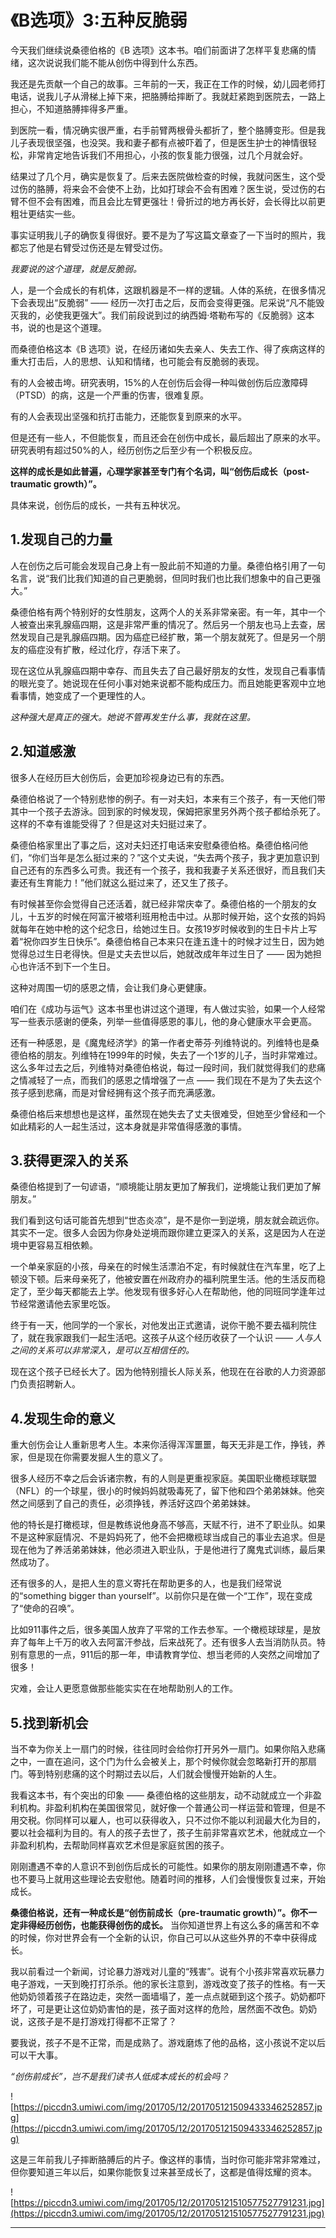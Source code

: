 # 《B选项》3:五种反脆弱

今天我们继续说桑德伯格的《B 选项》这本书。咱们前面讲了怎样平复悲痛的情绪，这次说说我们能不能从创伤中得到什么东西。

我还是先贡献一个自己的故事。三年前的一天，我正在工作的时候，幼儿园老师打电话，说我儿子从滑梯上掉下来，把胳膊给摔断了。我就赶紧跑到医院去，一路上担心，不知道胳膊摔得多严重。

到医院一看，情况确实很严重，右手前臂两根骨头都折了，整个胳膊变形。但是我儿子表现很坚强，也没哭。我和妻子都有点被吓着了，但是医生护士的神情很轻松，非常肯定地告诉我们不用担心，小孩的恢复能力很强，过几个月就会好。

结果过了几个月，确实是恢复了。后来去医院做检查的时候，我就问医生，这个受过伤的胳膊，将来会不会使不上劲，比如打球会不会有困难？医生说，受过伤的右臂不但不会有困难，而且会比左臂更强壮！骨折过的地方再长好，会长得比以前更粗壮更结实一些。

事实证明我儿子的确恢复得很好。要不是为了写这篇文章查了一下当时的照片，我都忘了他是右臂受过伤还是左臂受过伤。

 *我要说的这个道理，就是反脆弱。*

人，是一个会成长的有机体，这跟机器是不一样的逻辑。人体的系统，在很多情况下会表现出“反脆弱” —— 经历一次打击之后，反而会变得更强。尼采说“凡不能毁灭我的，必使我更强大”。我们前段说到过的纳西姆·塔勒布写的《反脆弱》这本书，说的也是这个道理。

而桑德伯格这本《B 选项》说，在经历诸如失去亲人、失去工作、得了疾病这样的重大打击后，人的思想、认知和情绪，也可能会有反脆弱的表现。

有的人会被击垮。研究表明，15%的人在创伤后会得一种叫做创伤后应激障碍（PTSD）的病，这是一个严重的伤害，很难复原。

有的人会表现出坚强和抗打击能力，还能恢复到原来的水平。

但是还有一些人，不但能恢复，而且还会在创伤中成长，最后超出了原来的水平。研究表明有超过50%的人，经历创伤之后至少有一个积极反应。

 **这样的成长是如此普遍，心理学家甚至专门有个名词，叫“创伤后成长（post-traumatic growth）”。**

具体来说，创伤后的成长，一共有五种状况。

## 1.发现自己的力量

人在创伤之后可能会发现自己身上有一股此前不知道的力量。桑德伯格引用了一句名言，说“我们比我们知道的自己更脆弱，但同时我们也比我们想象中的自己更强大。”

桑德伯格有两个特别好的女性朋友，这两个人的关系非常亲密。有一年，其中一个人被查出来乳腺癌四期，这是非常严重的情况了。然后另一个朋友也马上去查，居然发现自己是乳腺癌四期。因为癌症已经扩散，第一个朋友就死了。但是另一个朋友的癌症没有扩散，经过化疗，存活下来了。

现在这位从乳腺癌四期中幸存、而且失去了自己最好朋友的女性，发现自己看事情的眼光变了。她说现在任何小事对她来说都不能构成压力。而且她能更客观中立地看事情，她变成了一个更理性的人。

 *这种强大是真正的强大。她说不管再发生什么事，我就在这里。*

## 2.知道感激

很多人在经历巨大创伤后，会更加珍视身边已有的东西。

桑德伯格说了一个特别悲惨的例子。有一对夫妇，本来有三个孩子，有一天他们带其中一个孩子去游泳。回到家的时候发现，保姆把家里另外两个孩子都给杀死了。这样的不幸有谁能受得了？但是这对夫妇挺过来了。

桑德伯格家里出了事之后，这对夫妇还打电话来安慰桑德伯格。桑德伯格问他们，“你们当年是怎么挺过来的？”这个丈夫说，“失去两个孩子，我才更加意识到自己还有的东西多么可贵。我还有一个孩子，我和我妻子关系还很好，而且我们夫妻还有生育能力！”他们就这么挺过来了，还又生了孩子。

有时候甚至你会觉得自己还活着，就已经非常庆幸了。桑德伯格的一个朋友的女儿，十五岁的时候在阿富汗被塔利班用枪击中过。从那时候开始，这个女孩的妈妈就每年在她中枪的这个纪念日，给她过生日。女孩19岁时候收到的生日卡片上写着“祝你四岁生日快乐”。桑德伯格自己本来只在逢五逢十的时候才过生日，因为她觉得总过生日老得快。但是丈夫去世以后，她就改成年年过生日了 —— 因为她担心也许活不到下一个生日。

这种对周围一切的感恩之情，会让我们身心更健康。

咱们在《成功与运气》这本书里也讲过这个道理，有人做过实验，如果一个人经常写一些表示感谢的便条，列举一些值得感恩的事儿，他的身心健康水平会更高。

还有一种感恩，是《魔鬼经济学》的第一作者史蒂芬·列维特说的。列维特也是桑德伯格的朋友。列维特在1999年的时候，失去了一个1岁的儿子，当时非常难过。这么多年过去之后，列维特对桑德伯格说，每过一段时间，我们就觉得我们的悲痛之情减轻了一点，而我们的感恩之情增强了一点 —— 我们现在不是为了失去这个孩子感到悲痛，而是对曾经拥有这个孩子而充满感激。

桑德伯格后来想想也是这样，虽然现在她失去了丈夫很难受，但她至少曾经和一个如此精彩的人一起生活过，这本身就是非常值得感激的事情。

## 3.获得更深入的关系

桑德伯格提到了一句谚语，“顺境能让朋友更加了解我们，逆境能让我们更加了解朋友。”

我们看到这句话可能首先想到“世态炎凉”，是不是你一到逆境，朋友就会疏远你。其实不一定。很多人会因为你身处逆境而跟你建立更深入的关系，这是因为人在逆境中更容易互相依赖。

一个单亲家庭的小孩，母亲在的时候生活漂泊不定，有时候就住在汽车里，吃了上顿没下顿。后来母亲死了，他被安置在州政府办的福利院里生活。他的生活反而稳定了，至少每天都能去上学。他发现有很多好心人在帮助他，他的同班同学逢年过节经常邀请他去家里吃饭。

终于有一天，他同学的一个家长，对他发出正式邀请，说你干脆不要去福利院住了，就在我家跟我们一起生活吧。这孩子从这个经历收获了一个认识 —— *人与人之间的关系可以非常深入，是可以互相信任的。*

现在这个孩子已经长大了。因为他特别擅长人际关系，他现在在谷歌的人力资源部门负责招聘新人。

## 4.发现生命的意义

重大创伤会让人重新思考人生。本来你活得浑浑噩噩，每天无非是工作，挣钱，养家，但是现在你需要发掘人生的意义了。

很多人经历不幸之后会诉诸宗教，有的人则是更重视家庭。美国职业橄榄球联盟（NFL）的一个球星，很小的时候妈妈就吸毒死了，留下他和四个弟弟妹妹。他突然之间感到了自己的责任，必须挣钱，养活好这四个弟弟妹妹。

他的特长是打橄榄球，但是教练说他身高不够高，天赋不行，进不了职业队。如果不是这种家庭情况、不是妈妈死了，他不会把橄榄球当成自己的事业去追求。但是现在他为了养活弟弟妹妹，他必须进入职业队，于是他进行了魔鬼式训练，最后果然成功了。

还有很多的人，是把人生的意义寄托在帮助更多的人，也是我们经常说的“something bigger than yourself”。以前你只是在做一个“工作”，现在变成了“使命的召唤”。

比如911事件之后，很多美国人放弃了平常的工作去参军。一个橄榄球球星，是放弃了每年上千万的收入去阿富汗参战，后来战死了。还有很多人去当消防队员。特别有意思的一点，911后的那一年，申请教育学位、想当老师的人突然之间增加了很多！

灾难，会让人更愿意做那些能实实在在地帮助别人的工作。

## 5.找到新机会

当不幸为你关上一扇门的时候，往往同时会给你打开另外一扇门。如果你陷入悲痛之中，一直在追问，这个门为什么会被关上，那个时候你就会忽略新打开的那扇门。等到特别悲痛的这个时期过去以后，人们就会慢慢开始新的人生。

我看这本书，有个突出的印象 —— 桑德伯格的这些朋友，动不动就成立一个非盈利机构。非盈利机构在美国很常见，就好像一个普通公司一样运营和管理，但是不用交税。你同样可以雇人，也可以获得收入，只不过你不能以利润最大化为目的，要以社会福利为目的。有人的孩子去世了，孩子生前非常喜欢艺术，他就成立一个非盈利机构，去帮助同样喜欢艺术但是家庭贫困的孩子。

刚刚遭遇不幸的人意识不到创伤后成长的可能性。如果你的朋友刚刚遭遇不幸，你也不要马上就用这些理论去安慰他。随着时间的推移，人们会慢慢恢复过来，开始成长。

 **桑德伯格说，还有一种成长是“创伤前成长（pre-traumatic growth）”。你不一定非得经历创伤，也能获得创伤的成长。** 当你知道世界上有这么多的痛苦和不幸的时候，你对世界会有一个全新的认识，你自己可以从这些外界的不幸中获得成长。

我以前看过一个新闻，讨论暴力游戏对儿童的“残害”。说有个小孩非常喜欢玩暴力电子游戏，一天到晚打打杀杀。他的家长注意到，游戏改变了孩子的性格。有一天他奶奶领着孩子在路边走，突然一面墙塌了，差一点点就砸到这个孩子。奶奶都吓坏了，可是更让这位奶奶害怕的是，孩子面对这样的危险，居然面不改色。奶奶说，这孩子是不是打游戏打得都不正常了？

要我说，孩子不是不正常，而是成熟了。游戏磨炼了他的品格，这小孩说不定以后可以干大事。

 *“创伤前成长”，岂不是我们读书人低成本成长的机会吗？*  

![https://piccdn3.umiwi.com/img/201705/12/201705121509433346252857.jpg](https://piccdn3.umiwi.com/img/201705/12/201705121509433346252857.jpg)

这是三年前我儿子摔断胳膊后的片子。像这样的事情，当时你可能非常非常难过，但你要知道三年以后，如果你能恢复过来甚至成长了，这都是值得炫耀的资本。 

![https://piccdn3.umiwi.com/img/201705/12/201705121510577527791231.jpg](https://piccdn3.umiwi.com/img/201705/12/201705121510577527791231.jpg)

---
